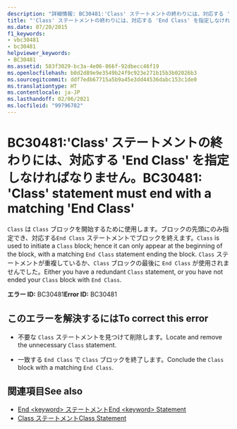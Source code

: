 ```yaml
---
description: "詳細情報: BC30481:'Class' ステートメントの終わりには、対応する 'End Class' を指定しなければなりません"
title: "'Class' ステートメントの終わりには、対応する 'End Class' を指定しなければなりません。"
ms.date: 07/20/2015
f1_keywords:
- vbc30481
- bc30481
helpviewer_keywords:
- BC30481
ms.assetid: 583f3029-bc3a-4e06-866f-92dbecc46f19
ms.openlocfilehash: b0d2d89e9e3549b24f9c923e271b15b3b02026b3
ms.sourcegitcommit: ddf7edb67715a5b9a45e3dd44536dabc153c1de0
ms.translationtype: HT
ms.contentlocale: ja-JP
ms.lasthandoff: 02/06/2021
ms.locfileid: "99796782"
---
```

# <a name="bc30481-class-statement-must-end-with-a-matching-end-class"></a><span data-ttu-id="d8410-103">BC30481:'Class' ステートメントの終わりには、対応する 'End Class' を指定しなければなりません。</span><span class="sxs-lookup"><span data-stu-id="d8410-103">BC30481: 'Class' statement must end with a matching 'End Class'</span></span>

<span data-ttu-id="d8410-104">`Class` は `Class` ブロックを開始するために使用します。ブロックの先頭にのみ指定でき、対応する`End Class` ステートメントでブロックを終えます。</span><span class="sxs-lookup"><span data-stu-id="d8410-104">`Class` is used to initiate a `Class` block; hence it can only appear at the beginning of the block, with a matching `End Class` statement ending the block.</span></span> <span data-ttu-id="d8410-105">`Class` ステートメントが重複しているか、`Class` ブロックの最後に `End Class` が使用されませんでした。</span><span class="sxs-lookup"><span data-stu-id="d8410-105">Either you have a redundant `Class` statement, or you have not ended your `Class` block with `End Class`.</span></span>

 <span data-ttu-id="d8410-106">**エラー ID:** BC30481</span><span class="sxs-lookup"><span data-stu-id="d8410-106">**Error ID:** BC30481</span></span>

## <a name="to-correct-this-error"></a><span data-ttu-id="d8410-107">このエラーを解決するには</span><span class="sxs-lookup"><span data-stu-id="d8410-107">To correct this error</span></span>

- <span data-ttu-id="d8410-108">不要な `Class` ステートメントを見つけて削除します。</span><span class="sxs-lookup"><span data-stu-id="d8410-108">Locate and remove the unnecessary `Class` statement.</span></span>

- <span data-ttu-id="d8410-109">一致する `End Class` で `Class` ブロックを終了します。</span><span class="sxs-lookup"><span data-stu-id="d8410-109">Conclude the `Class` block with a matching `End Class`.</span></span>

## <a name="see-also"></a><span data-ttu-id="d8410-110">関連項目</span><span class="sxs-lookup"><span data-stu-id="d8410-110">See also</span></span>

- [<span data-ttu-id="d8410-111">End \<keyword> ステートメント</span><span class="sxs-lookup"><span data-stu-id="d8410-111">End \<keyword> Statement</span></span>](../statements/end-keyword-statement.md)
- [<span data-ttu-id="d8410-112">Class ステートメント</span><span class="sxs-lookup"><span data-stu-id="d8410-112">Class Statement</span></span>](../statements/class-statement.md)

